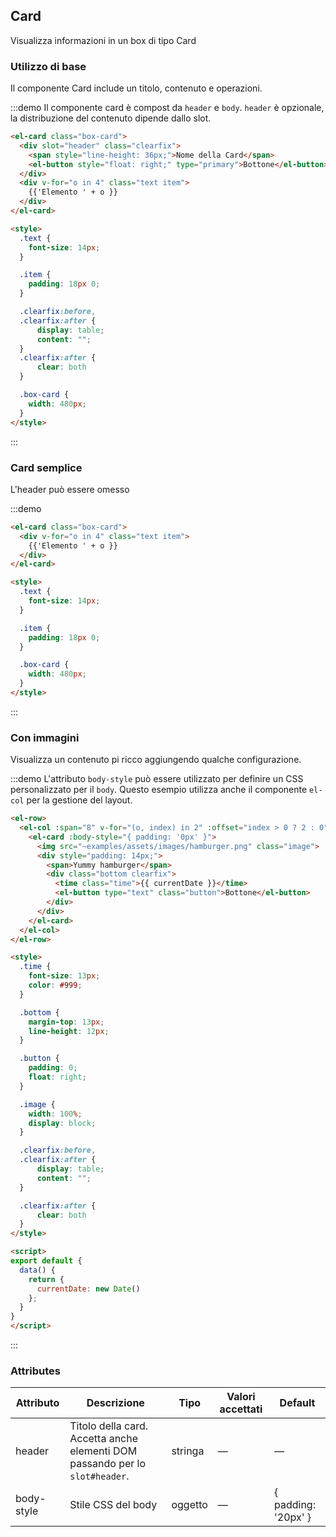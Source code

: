 <script>
  import dateUtil from 'main/utils/date'
  export default {
    data() {
      return {
        currentDate: dateUtil.format(new Date(), 'yyyy-MM-dd HH:mm')
      };
    }
  }
</script>

<style scoped>
  .text {
    font-size: 14px;
  }

  .time {
    font-size: 13px;
    color: #999;
  }

  .bottom {
    margin-top: 13px;
    line-height: 12px;
  }

  .item {
    padding: 18px 0;
  }

  .button {
    padding: 0;
    float: right;
  }

  .image {
    width: 100%;
    display: block;
  }

  .clearfix {
    @utils-clearfix;
  }

  .box-card {
    width: 480px;
  }
</style>
## Card

Visualizza informazioni in un box di tipo Card

### Utilizzo di base

Il componente Card include un titolo, contenuto e operazioni.

:::demo Il componente card è compost da `header` e `body`. `header` è opzionale, la distribuzione del contenuto dipende dallo slot.

```html
<el-card class="box-card">
  <div slot="header" class="clearfix">
    <span style="line-height: 36px;">Nome della Card</span>
    <el-button style="float: right;" type="primary">Bottone</el-button>
  </div>
  <div v-for="o in 4" class="text item">
    {{'Elemento ' + o }}
  </div>
</el-card>

<style>
  .text {
    font-size: 14px;
  }

  .item {
    padding: 18px 0;
  }

  .clearfix:before,
  .clearfix:after {
      display: table;
      content: "";
  }
  .clearfix:after {
      clear: both
  }

  .box-card {
    width: 480px;
  }
</style>
```
:::

### Card semplice

L'header può essere omesso

:::demo
```html
<el-card class="box-card">
  <div v-for="o in 4" class="text item">
    {{'Elemento ' + o }}
  </div>
</el-card>

<style>
  .text {
    font-size: 14px;
  }

  .item {
    padding: 18px 0;
  }

  .box-card {
    width: 480px;
  }
</style>
```
:::

### Con immagini

Visualizza un contenuto pi ricco aggiungendo qualche configurazione.

:::demo L'attributo `body-style` può essere utilizzato per definire un CSS personalizzato per il `body`. Questo esempio utilizza anche il componente `el-col` per la gestione del layout.

```html
<el-row>
  <el-col :span="8" v-for="(o, index) in 2" :offset="index > 0 ? 2 : 0">
    <el-card :body-style="{ padding: '0px' }">
      <img src="~examples/assets/images/hamburger.png" class="image">
      <div style="padding: 14px;">
        <span>Yummy hamburger</span>
        <div class="bottom clearfix">
          <time class="time">{{ currentDate }}</time>
          <el-button type="text" class="button">Bottone</el-button>
        </div>
      </div>
    </el-card>
  </el-col>
</el-row>

<style>
  .time {
    font-size: 13px;
    color: #999;
  }

  .bottom {
    margin-top: 13px;
    line-height: 12px;
  }

  .button {
    padding: 0;
    float: right;
  }

  .image {
    width: 100%;
    display: block;
  }

  .clearfix:before,
  .clearfix:after {
      display: table;
      content: "";
  }

  .clearfix:after {
      clear: both
  }
</style>

<script>
export default {
  data() {
    return {
      currentDate: new Date()
    };
  }
}
</script>
```
:::

### Attributes
| Attributo      | Descrizione          | Tipo      | Valori accettati      | Default  |
|---------- |-------- |---------- |-------------  |-------- |
| header | Titolo della card. Accetta anche elementi DOM passando per lo `slot#header`. | stringa| — | — |
| body-style | Stile CSS del body | oggetto| — | { padding: '20px' } |
